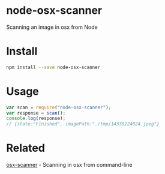 # node-osx-scanner
Scanning an image in osx from Node

# Install
```bash
npm install --save node-osx-scanner
```

# Usage
```javascript
var scan = require("node-osx-scanner");
var response = scan();
console.log(response);
// {state:"Finished", imagePath:"./tmp/14338224024.jpeg"}
```

# Related
[osx-scanner](https://github.com/Urucas/osx-scanner) - Scanning in osx from command-line
